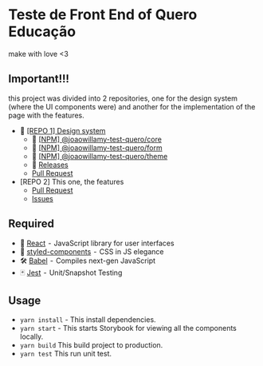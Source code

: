 # Teste de Front End of Quero Educação

make with love <3

## Important!!!

this project was divided into 2 repositories, one for the design system (where the UI components were) and another for the implementation of the page with the features.

- 💄 [[REPO 1] Design system](https://github.com/joaowillamy/react-storybook-jest-lerna)
  - 🔧 [[NPM] @joaowillamy-test-quero/core](https://www.npmjs.com/package/@joaowillamy-test-quero/core)
  - 🔧 [[NPM] @joaowillamy-test-quero/form](https://www.npmjs.com/package/@joaowillamy-test-quero/form)
  - 🔧 [[NPM] @joaowillamy-test-quero/theme](https://www.npmjs.com/package/@joaowillamy-test-quero/theme)
  - 🔖 [Releases](https://github.com/joaowillamy/react-storybook-jest-lerna/releases)
  - [Pull Request](https://github.com/joaowillamy/react-storybook-jest-lerna)
- [REPO 2] This one, the features
  - [Pull Request](https://github.com/joaowillamy/front-end-test-quero/pulls?q=is%3Apr+is%3Aclosed)
  - [Issues](https://github.com/joaowillamy/front-end-test-quero/issues?q=is%3Aissue+is%3Aclosed)

## Required

- 🚀 [React](https://reactjs.org/)  -  JavaScript library for user interfaces
- 💅 [styled-components](https://www.styled-components.com/)  -  CSS in JS elegance
- 🛠 [Babel](https://babeljs.io/)  -  Compiles next-gen JavaScript
- 🃏 [Jest](https://jestjs.io/)  -  Unit/Snapshot Testing

## Usage

- `yarn install` - This install dependencies.
- `yarn start` - This starts Storybook for viewing all the components locally.
- `yarn build` This build project to production.
- `yarn test` This run unit test.
